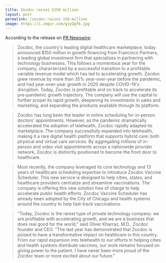 ```yaml
---
title: Zocdoc raises $150 million
layout: post
permalink: /zocdoc-raises-150-million
image: https://i.imgur.com/gzyQgf6.jpg
---
```


According to the release on [PR Newswire](https://www.prnewswire.com/news-releases/zocdoc-announces-150-million-in-growth-financing-from-francisco-partners-301226950.html):

> Zocdoc, the country's leading digital healthcare marketplace, today announced $150 million in growth financing from Francisco Partners, a leading global investment firm that specializes in partnering with technology businesses. This follows a momentous year for the company, characterized by a successful transition to a profitable variable revenue model which has led to accelerating growth. Zocdoc grew revenue by more than 35% year-over-year before the pandemic, and had year-over-year growth in 2020 despite COVID-19's disruption. Today, Zocdoc is profitable and on track to accelerate its pre-pandemic growth trajectory. The company will use the capital to further propel its rapid growth, deepening its investments in sales and marketing, and expanding the products available through its platform.

> Zocdoc has long been the leader in online scheduling for in-person doctors' appointments. However, as the pandemic dramatically accelerated the adoption of telehealth, Zocdoc rapidly adapted its marketplace. The company successfully expanded into telehealth, making it a rare digital health platform that supports hybrid care: both physical and virtual care services. By aggregating millions of in-person and video visit appointments across a nationwide provider network, Zocdoc is distinctly positioned to become the front door to healthcare.

> Most recently, the company leveraged its core technology and 13 years of healthcare scheduling expertise to introduce Zocdoc Vaccine Scheduler. This new service is designed to help cities, states, and healthcare providers centralize and streamline vaccinations. The company is offering this new solution free of charge to help accelerate public health efforts. Zocdoc Vaccine Scheduler has already been adopted by the City of Chicago and health systems around the country to help fast-track vaccinations.

> "Today, Zocdoc is the rarest type of private technology company: we are profitable with accelerating growth, and we are a business that does real good for the world," said Oliver Kharraz, M.D., Zocdoc founder and CEO. "The last year has demonstrated that Zocdoc is poised to have a transformative impact on healthcare in this country. From our rapid expansion into telehealth to our efforts in helping cities and health systems distribute vaccines, our work remains focused on giving power to the patient. I have never been more proud of the Zocdoc team or more excited about our future."
